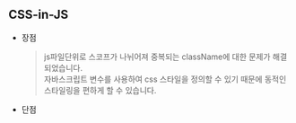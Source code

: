 ## CSS-in-JS
- 장점
  > js파일단위로 스코프가 나뉘어져 중복되는 className에 대한 문제가 해결되었습니다.   
  > 자바스크립트 변수를 사용하여 css 스타일을 정의할 수 있기 때문에 동적인 스타일링을 편하게 할 수 있습니다.
- 단점
  > 
  >
